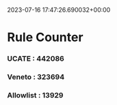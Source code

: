 2023-07-16 17:47:26.690032+00:00
# Rule Counter 
 ### UCATE : 442086

 ### Veneto : 323694

 ### Allowlist : 13929